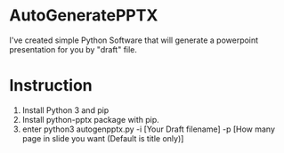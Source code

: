 # AutoGeneratePPTX
I've created simple Python Software that will generate a powerpoint presentation for you by "draft" file.
# Instruction
1. Install Python 3 and pip
2. Install python-pptx package with pip.
3. enter python3 autogenpptx.py -i [Your Draft filename] -p [How many page in slide you want (Default is title only)]
